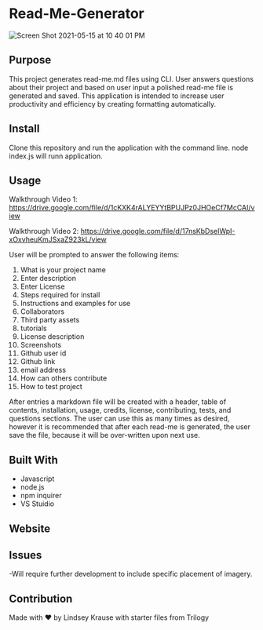 # Read-Me-Generator
![Screen Shot 2021-05-15 at 10 40 01 PM](https://user-images.githubusercontent.com/79954805/118386752-8c7fac80-b5ce-11eb-9174-94a10dd788f6.png)


## Purpose
This project generates read-me.md files using CLI.  User answers questions about their project and based on user input a polished read-me file is generated and saved.  This application is intended to increase user productivity and efficiency by creating formatting automatically.  

## Install
Clone this repository and run the application with the command line. 
node index.js will runn application.

## Usage
Walkthrough Video 1: https://drive.google.com/file/d/1cKXK4rALYEYYtBPUJPz0JHOeCf7McCAI/view

Walkthrough Video 2: https://drive.google.com/file/d/17nsKbDseIWpI-xOxvheuKmJSxaZ923kL/view

User will be prompted to answer the following items:
1. What is your project name
2. Enter description
3. Enter License
4. Steps required for install
5. Instructions and examples for use
6. Collaborators 
7. Third party assets
8. tutorials
9. License description
10. Screenshots
11. Github user id
12. Github link
13. email address
14. How can others contribute
15. How to test project

After entries a markdown file will be created with a header, table of contents, installation, usage, credits, license, contributing, tests, and questions sections. The user can use this as many times as desired, however it is recommended that after each read-me is generated, the user save the file, because it will be over-written upon next use. 




## Built With
* Javascript
* node.js
* npm inquirer
* VS Stuidio 

## Website


## Issues
-Will require further development to include specific placement of imagery. 


## Contribution
Made with ❤️ by Lindsey Krause with starter files from Trilogy 
